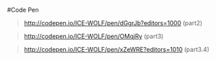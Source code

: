 #Code Pen

>http://codepen.io/ICE-WOLF/pen/dGgrJb?editors=1000 (part2)

>http://codepen.io/ICE-WOLF/pen/OMqjRy  (part3)

>http://codepen.io/ICE-WOLF/pen/xZeWRE?editors=1010 (part3.4)
